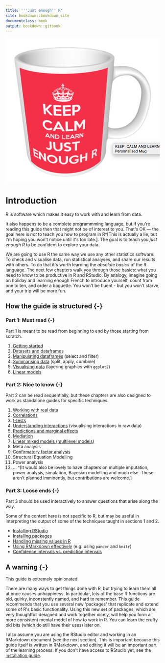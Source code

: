 ```yaml
---
title: '''Just enough'' R'
site: bookdown::bookdown_site
documentclass: book
output: bookdown::gitbook
---
```


![](media/keepcalm.png)

# Introduction


R is software which makes it easy to work with and learn from data. 

It also happens to be a complete programmming language, but if you're reading this guide then that might not be of interest to you. That's OK — the goal here is *not* to teach you how to program in R^[This is actually a lie, but I'm hoping you won't notice until it's too late.].  The goal is to teach you *just enough R* to be confident to explore your data.

We are going to use R the same way we use any other statistics software: To check and visualise data, run statistical analyses, and share our results with others.  To do that it's worth learning the *absolute basics* of the R language. The next few chapters walk you through those basics: what you need to know to be productive in R and RStudio. By analogy, imagine going on holiday and learning enough French to introduce yourself, count from one to ten, and order a baguette. You won't be fluent - but you won't starve, and your trip will be more fun.


## How the guide is structured {-}

### Part 1: Must read {-}

Part 1 is meant to be read from beginning to end by those starting from scratch.


1. [Getting started](start_here.html) 
2. [Datasets and dataframes](datasets.html)
2. [Manipulating dataframes](working-with-dataframes.html) (select and filter)
3. [Summarising data](summarising-data.html) (split, apply, combine)
4. [Visualising data](graphics.html) (layering graphics with `ggplot2`)
5. [Linear models](linear-models-simple.html)



### Part 2: Nice to know {-}

Part 2 can be read sequentially, but these chapters are also designed to work as standalone guides for specific techniques. 

1. [Working with real data](real-data.html)
1. [Correlations](correlations.html)
1. [t-tests](t-tests.html)
1. [Understanding interactions](understanding-interactions.html) (visualising interactions in raw data)
1. [Predictions and marginal effects](predictions-and-margins.html)
1. [Mediation](mediation.html)
1. [Linear mixed models (multilevel models)](multilevel-models.html)
1. Meta analysis
1. [Confirmatory factor analysis](cfa.html) 
1. Structural Equation Modelling
1. Power analysis
1. ... ^[It would also be lovely to have chapters on multiple imputation, power analysis, simulation, Bayesian modelling and much else. These aren't planned imminently, but contributions are welcome.]



### Part 3: Loose ends {-}

Part 3 should be used interactively to answer questions that arise along the way.  

Some of the content here is not specific to R, but may be useful in interpreting the output of some of the techniques taught in sections 1 and 2.

- [Installing RStudio](installation.html)
- [Installing packages](packages.html)
- [Handling missing values in R](missing-values.html)
- [Using RMarkdown effectively](rmarkdown-tricks.html) (e.g. using `pander` and `knitr`)
- [Confidence intervals vs. prediction intervals](confidence-vs-prediction-intervals.html)



## A warning {-}

This guide is extremely opinionated. 

There are many ways to get things done with R, but trying to learn them all at once causes unhappiness. In particular, lots of the base R functions are old, quirky, inconstently named, and hard to remember. This guide recommends that you use several new 'packages' that replicate and extend some of R's basic functionality. Using this new set of packages, which are very thoughtfull designed and work together nicely, will help you form a more consistent mental model of how to work in R. You can learn the crufty old bits (which do still have their uses) later on.

I also assume you are using the RStudio editor and working in an RMarkdown document (see the next section). This is important because this guide itself is written in RMarkdown, and editing it will be an important part of the learning process. If you don't have access to RStudio yet, see the [installation guide](installation.html).








